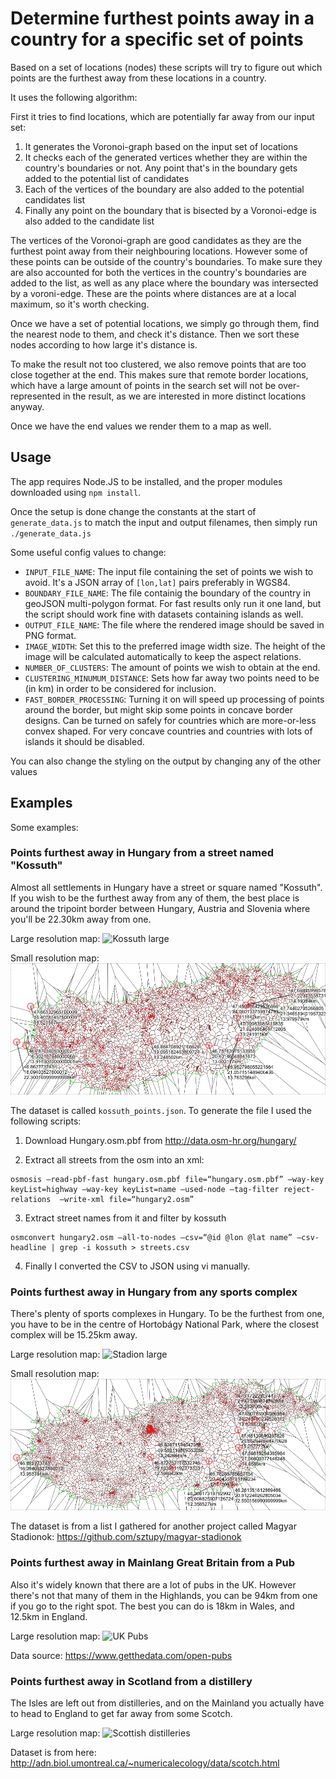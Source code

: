 Determine furthest points away in a country for a specific set of points
========================================================================

Based on a set of locations (nodes) these scripts will try to figure out which points are the furthest away from these locations in a country.

It uses the following algorithm:

First it tries to find locations, which are potentially far away from our input set:

1. It generates the Voronoi-graph based on the input set of locations
2. It checks each of the generated vertices whether they are within the country's boundaries or not. Any point that's in the boundary gets added to the potential list of candidates
3. Each of the vertices of the boundary are also added to the potential candidates list
4. Finally any point on the boundary that is bisected by a Voronoi-edge is also added to the candidate list

The vertices of the Voronoi-graph are good candidates as they are the furthest point away from their neighbouring locations. However some of these points can be outside of the country's boundaries. To make sure they are also accounted for both the vertices in the country's boundaries are added to the list, as well as any place where the boundary was intersected by a voroni-edge. These are the points where distances are at a local maximum, so it's worth checking.

Once we have a set of potential locations, we simply go through them, find the nearest node to them, and check it's distance. Then we sort these nodes according to how large it's distance is.

To make the result not too clustered, we also remove points that are too close together at the end. This makes sure that remote border locations, which have a large amount of points in the search set will not be over-represented in the result, as we are interested in more distinct locations anyway.

Once we have the end values we render them to a map as well.

Usage
-----

The app requires Node.JS to be installed, and the proper modules downloaded using `npm install`.

Once the setup is done change the constants at the start of `generate_data.js` to match the input and output filenames, then simply run `./generate_data.js`

Some useful config values to change:

* `INPUT_FILE_NAME`: The input file containing the set of points we wish to avoid. It's a JSON array of `[lon,lat]` pairs preferably in WGS84.
* `BOUNDARY_FILE_NAME`: The file containig the boundary of the country in geoJSON multi-polygon format. For fast results only run it one land, but the script should work fine with datasets containing islands as well.
* `OUTPUT_FILE_NAME`: The file where the rendered image should be saved in PNG format.
* `IMAGE_WIDTH`: Set this to the preferred image width size. The height of the image will be calculated automatically to keep the aspect relations.
* `NUMBER_OF_CLUSTERS`: The amount of points we wish to obtain at the end.
* `CLUSTERING_MINUMUM_DISTANCE`: Sets how far away two points need to be (in km) in order to be considered for inclusion.
* `FAST_BORDER_PROCESSING`: Turning it on will speed up processing of points around the border, but might skip some points in concave border designs. Can be turned on safely for countries which are more-or-less convex shaped. For very concave countries and countries with lots of islands it should be disabled.

You can also change the styling on the output by changing any of the other values

Examples
--------

Some examples:

### Points furthest away in Hungary from a street named "Kossuth"

Almost all settlements in Hungary have a street or square named "Kossuth". If you wish to be the furthest away from any of them, the best place is around the tripoint border between Hungary, Austria and Slovenia where you'll be 22.30km away from one.

Large resolution map:
![Kossuth large](https://raw.githubusercontent.com/sztupy/kossuth-map/master/images/kossuth.png)

Small resolution map:
![Kossuth small](https://raw.githubusercontent.com/sztupy/kossuth-map/master/images/kossuth_small.png)

The dataset is called `kossuth_points.json`. To generate the file I used the following scripts:

1. Download Hungary.osm.pbf from http://data.osm-hr.org/hungary/

2. Extract all streets from the osm into an xml:

```
osmosis –read-pbf-fast hungary.osm.pbf file=“hungary.osm.pbf” –way-key keyList=highway –way-key keyList=name –used-node –tag-filter reject-relations  –write-xml file=“hungary2.osm”
```

3. Extract street names from it and filter by kossuth

```
osmconvert hungary2.osm –all-to-nodes –csv=“@id @lon @lat name” –csv-headline | grep -i kossuth > streets.csv
```

4. Finally I converted the CSV to JSON using vi manually.

### Points furthest away in Hungary from any sports complex

There's plenty of sports complexes in Hungary. To be the furthest from one, you have to be in the centre of Hortobágy National Park, where the closest complex will be 15.25km away.

Large resolution map:
![Stadion large](https://raw.githubusercontent.com/sztupy/kossuth-map/master/images/stadionok.png)

Small resolution map:
![Stadion small](https://raw.githubusercontent.com/sztupy/kossuth-map/master/images/stadionok_small.png)

The dataset is from a list I gathered for another project called Magyar Stadionok: https://github.com/sztupy/magyar-stadionok

### Points furthest away in Mainlang Great Britain from a Pub

Also it's widely known that there are a lot of pubs in the UK. However there's not that many of them in the Highlands, you can be 94km from one if you go to the right spot. The best you can do is 18km in Wales, and 12.5km in England.

Large resolution map:
![UK Pubs](https://raw.githubusercontent.com/sztupy/kossuth-map/master/images/uk_pubs.png)

Data source: https://www.getthedata.com/open-pubs

### Points furthest away in Scotland from a distillery

The Isles are left out from distilleries, and on the Mainland you actually have to head to England to get far away from some Scotch.

Large resolution map:
![Scottish distilleries](https://raw.githubusercontent.com/sztupy/kossuth-map/master/images/scottish_distilleries.png)

Dataset is from here: http://adn.biol.umontreal.ca/~numericalecology/data/scotch.html
